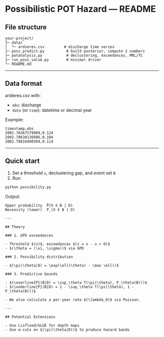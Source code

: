 
# Possibilistic POT Hazard — README

## File structure

```
your-project/
├─ data/
│  └─ ardieres.csv         # discharge time series
├─ poss_predict.py          # build posterior, compute 2 numbers
├─ potanalysis.py           # declustering, exceedances, MRL/TC
├─ run_poss_value.py        # minimal driver
└─ README.md
```

---

## Data format

ardieres.csv with:
- `obs`: discharge
- `date` (or `time`): datetime or decimal year

Example:
```csv
timestamp,obs
2002.78367579909,0.124
2002.78630136986,0.104
2002.78816400304,0.114
```

---

## Quick start

1. Set a threshold `u`, declustering gap, and event set `B`
2. Run:

```bash
python possibility.py
```

Output:
```
Upper probability  P̄(X ∈ B | D) 
Necessity (lower)  P_(X ∈ B | D) 

---

## Theory

### 1. GPD exceedances

- Threshold $(u)$, exceedances $(z = x - u > 0)$
- $(\theta = (\xi, \sigma))$ via GPD

### 2. Possibility distribution

- $(\pi(\theta|D) = \exp(\ell(\theta) - \max \ell))$

### 3. Predictive bounds

- $(\overline{P}(B|D) = \sup_\theta T(\pi(\theta), P_\theta(B)))$
- $(\underline{P}(B|D) = 1 - \sup_\theta T(\pi(\theta), 1 - P_\theta(B)))$

- We also calculate a per-year rate $(\lambda_0)$ via Poisson.

---

## Potential Extensions

- Use Lisflood/GLUE for depth maps
- Use α-cuts on $(\pi(\theta|D))$ to produce hazard bands
